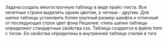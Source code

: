 Задача:создать многострочную таблицу в виде прайс-листа. Все нечетные строки выделить одним цветом, а четные - другим. 
Для шапки таблицы установить более крупный размер шрифта и отличный от последующих строк цвет фона
Решение:
стиль шапки таблицы определяют стандартные свойства css. Таблица создается в файле html с тэгом <table>.Ее свойства определены в 
внутренней таблице стилей в тэге <style>.
